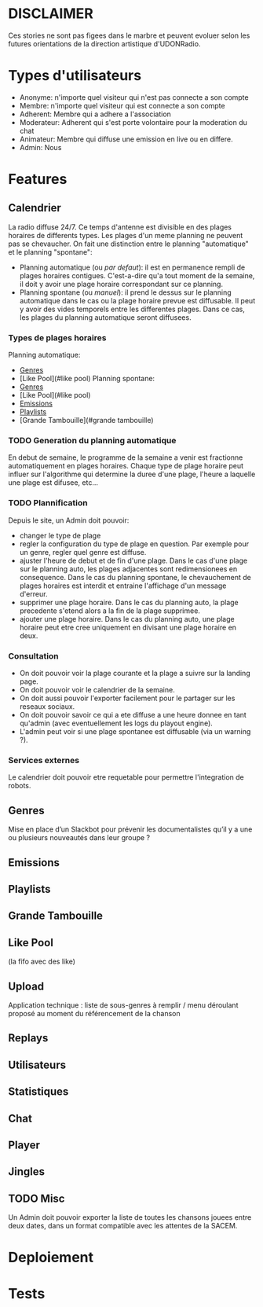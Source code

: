 # DISCLAIMER
Ces stories ne sont pas figees dans le marbre et peuvent evoluer selon les
futures orientations de la direction artistique d'UDONRadio.

# Types d'utilisateurs

- Anonyme: n'importe quel visiteur qui n'est pas connecte a son compte
- Membre: n'importe quel visiteur qui est connecte a son compte
- Adherent: Membre qui a adhere a l'association
- Moderateur: Adherent qui s'est porte volontaire pour la moderation
  du chat
- Animateur: Membre qui diffuse une emission en live ou en differe.
- Admin: Nous

# Features

## Calendrier
La radio diffuse 24/7. Ce temps d'antenne est divisible en des plages horaires
de differents types. Les plages d'un meme planning ne peuvent pas se chevaucher.
On fait une distinction entre le planning "automatique" et le planning
"spontane":

- Planning automatique (ou _par defaut_): il est en permanence rempli de plages
  horaires contigues. C'est-a-dire qu'a tout moment de la semaine, il doit y
  avoir une plage horaire correspondant sur ce planning.
- Planning spontane (ou _manuel_): il prend le dessus sur le planning
  automatique dans le cas ou la plage horaire prevue est diffusable. Il peut y
  avoir des vides temporels entre les differentes plages. Dans ce cas, les
  plages du planning automatique seront diffusees.

### Types de plages horaires
Planning automatique:
- [Genres](#genres)
- [Like Pool](#like pool)
Planning spontane:
- [Genres](#genres)
- [Like Pool](#like pool)
- [Emissions](#emissions)
- [Playlists](#playlists)
- [Grande Tambouille](#grande tambouille)

### TODO Generation du planning automatique
En debut de semaine, le programme de la semaine a venir est fractionne
automatiquement en plages horaires. Chaque type de plage horaire peut influer
sur l'algorithme qui determine la duree d'une plage, l'heure a laquelle une
plage est difusee, etc...

### TODO Plannification
Depuis le site, un Admin doit pouvoir:
- changer le type de plage
- regler la configuration du type de plage en question. Par exemple pour un
  genre, regler quel genre est diffuse.
- ajuster l'heure de debut et de fin d'une plage. Dans le cas d'une plage sur le
  planning auto, les plages adjacentes sont redimensionees en consequence. Dans
  le cas du planning spontane, le chevauchement de plages horaires est interdit
  et entraine l'affichage d'un message d'erreur.
- supprimer une plage horaire. Dans le cas du planning auto, la plage precedente
  s'etend alors a la fin de la plage supprimee.
- ajouter une plage horaire. Dans le cas du planning auto, une plage horaire
  peut etre cree uniquement en divisant une plage horaire en deux.

### Consultation
- On doit pouvoir voir la plage courante et la plage a suivre sur la landing
  page.
- On doit pouvoir voir le calendrier de la semaine.
- On doit aussi pouvoir l'exporter facilement pour le partager sur les reseaux
  sociaux.
- On doit pouvoir savoir ce qui a ete diffuse a une heure donnee en tant
  qu'admin (avec eventuellement les logs du playout engine).
- L'admin peut voir si une plage spontanee est diffusable (via un warning ?).

### Services externes
Le calendrier doit pouvoir etre requetable pour permettre l'integration de
robots.

## Genres
  Mise  en  place  d’un  Slackbot
  pour  prévenir  les  documentalistes  qu’il  y  a  une  ou  plusieurs 
nouveautés dans leur groupe ? 
## Emissions
## Playlists
## Grande Tambouille
## Like Pool
(la fifo avec des like)
## Upload
Application  technique 
:  liste  de  sous-genres  à  remplir  /  menu  déroulant  proposé  au 
moment du référencement de la chanson
## Replays
## Utilisateurs
## Statistiques
## Chat
## Player
## Jingles

## TODO Misc
Un Admin doit pouvoir exporter la liste de toutes les chansons jouees entre deux
dates, dans un format compatible avec les attentes de la SACEM.


# Deploiement
# Tests
